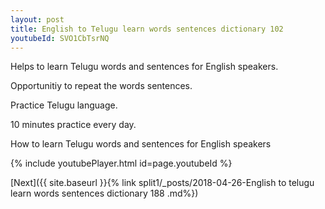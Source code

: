 ```yaml
---
layout: post
title: English to Telugu learn words sentences dictionary 102 
youtubeId: SVO1CbTsrNQ
---
```

 
 
Helps to learn Telugu words and sentences for English speakers.

Opportunitiy to repeat the words sentences. 

Practice Telugu language. 
 
10 minutes practice every day. 
 
How to learn Telugu words and sentences for English speakers 
 
{% include youtubePlayer.html id=page.youtubeId %}
 
 
[Next]({{ site.baseurl }}{% link  split1/_posts/2018-04-26-English to telugu learn words sentences dictionary 188 .md%})
 
